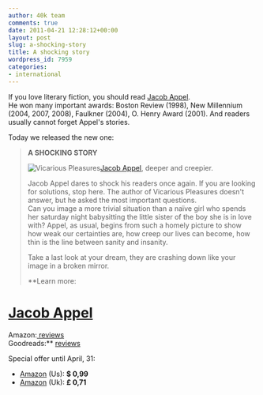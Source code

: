 ```yaml
---
author: 40k team
comments: true
date: 2011-04-21 12:28:12+00:00
layout: post
slug: a-shocking-story
title: A shocking story
wordpress_id: 7959
categories:
- international
---
```


If you love literary fiction, you should read [Jacob Appel](http://www.40kbooks.com/?p=57).    
He won many important awards: Boston Review (1998), New Millennium (2004, 2007, 2008), Faulkner (2004), O. Henry Award (2001). And readers usually cannot forget Appel's stories.

Today we released the new one:

> **A SHOCKING STORY**
> 
> ![Vicarious Pleasures](http://www.40kbooks.com/wp-content/uploads/vicarious-appel_GB-ok1.jpg)[Jacob Appel](http://www.40kbooks.com/?p=57), deeper and creepier.
> 
> Jacob Appel dares to shock his readers once again. If you are looking for solutions, stop here. The author of Vicarious Pleasures doesn't answer, but he asked the most important questions.  
Can you image a more trivial situation than a naïve girl who spends her saturday night babysitting the little sister of the boy she is in love with? Appel, as usual, begins from such a homely picture to show how weak our certainties are, how creep our lives can become, how thin is the line between sanity and insanity.
> 
> Take a last look at your dream, they are crashing down like your image in a broken mirror.
> 
> **Learn more:  
# [Jacob Appel](http://en.wikipedia.org/wiki/Jacob_M._Appel)  
Amazon:[ ](http://www.amazon.com/Fallout-ebook/dp/B0042FZYQ4/ref=sr_1_1?ie=UTF8&m=AG56TWVU5XWC2&s=digital-text&qid=1298919767&sr=1-1)[reviews](http://www.amazon.com/dp/B004X6TTOA)  
Goodreads:** [reviews](http://www.goodreads.com/book/show/11166733-vicarious-pleasures)

Special offer until April, 31:

  * [Amazon](http://www.amazon.com/dp/B004X6TTOA) (Us): **$ 0,99**
  * [Amazon](https://www.amazon.co.uk/dp/B004X6TTOA) (Uk): **£ 0,71**
